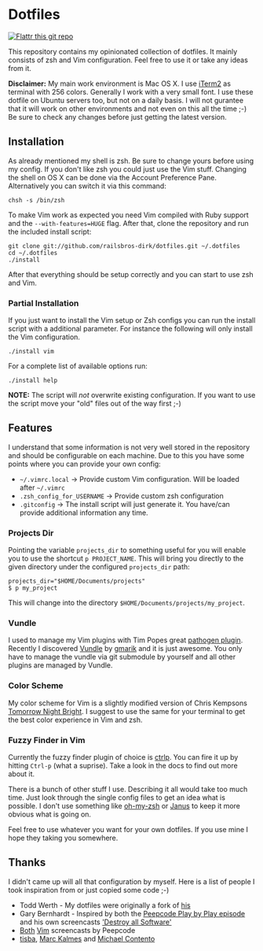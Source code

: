 # Dotfiles

[![Flattr this git repo](http://api.flattr.com/button/flattr-badge-large.png)](https://flattr.com/submit/auto?user_id=railsbros_dirk&url=https://github.com/railsbros-dirk/dotfiles&title=dotfiles&language=&tags=github&category=software)

This repository contains my opinionated collection of dotfiles. It mainly
consists of zsh and Vim configuration. Feel free to use it or take any
ideas from it.

**Disclaimer:** My main work environment is Mac OS X. I use [iTerm2][1] as
terminal with 256 colors. Generally I work with a very small font. I use
these dotfile on Ubuntu servers too, but not on a daily basis. I will
not gurantee that it will work on other environments and not even on
this all the time ;-) Be sure to check any changes before just getting
the latest version.

## Installation

As already mentioned my shell is zsh. Be sure to change yours before
using my config. If you don't like zsh you could just use the Vim stuff.
Changing the shell on OS X can be done via the Account Preference Pane.
Alternatively you can switch it via this command:

    chsh -s /bin/zsh

To make Vim work as expected you need Vim compiled with Ruby support and
the `--with-features=HUGE` flag. After that, clone the repository and
run the included install script:

    git clone git://github.com/railsbros-dirk/dotfiles.git ~/.dotfiles
    cd ~/.dotfiles
    ./install

After that everything should be setup correctly and you can start to use
zsh and Vim.

### Partial Installation

If you just want to install the Vim setup or Zsh configs you can run the
install script with a additional parameter. For instance the following
will only install the Vim configuration.

    ./install vim

For a complete list of available options run:

    ./install help

**NOTE:** The script will _not_ overwrite existing configuration. If you
want to use the script move your "old" files out of the way first ;-)

## Features

I understand that some information is not very well stored in the
repository and should be configurable on each machine. Due to this you
have some points where you can provide your own config:

  * `~/.vimrc.local` -> Provide custom Vim configuration. Will be loaded
  after `~/.vimrc`
  * `.zsh_config_for_USERNAME` -> Provide custom zsh configuration
  * `.gitconfig` -> The install script will just generate it. You
  have/can provide additional information any time.

### Projects Dir

Pointing the variable `projects_dir` to something useful for you will
enable you to use the shortcut `p PROJECT_NAME`. This will bring you
directly to the given directory under the configured `projects_dir` path:

    projects_dir="$HOME/Documents/projects"
    $ p my_project

This will change into the directory `$HOME/Documents/projects/my_project`.

### Vundle

I used to manage my Vim plugins with Tim Popes great [pathogen plugin][2].
Recently I discovered [Vundle][3] by [gmarik][4] and it is just awesome.
You only have to manage the vundle via git submodule by yourself and all
other plugins are managed by Vundle.

### Color Scheme

My color scheme for Vim is a slightly modified version of Chris Kempsons
[Tomorrow Night Bright][5]. I suggest to use the same for your terminal
to get the best color experience in Vim and zsh.

### Fuzzy Finder in Vim

Currently the fuzzy finder plugin of choice is [ctrlp][6]. You can fire
it up by hitting `Ctrl-p` (what a suprise). Take a look in the docs to
find out more about it.

There is a bunch of other stuff I use. Describing it all would take too
much time. Just look through the single config files to get an idea what
is possible. I don't use something like [oh-my-zsh][7] or [Janus][8] to
keep it more obvious what is going on.

Feel free to use whatever you want for your own dotfiles. If you use
mine I hope they taking you somewhere.

## Thanks

I didn't came up will all that configuration by myself. Here is a list
of people I took inspiration from or just copied some code ;-)

  * Todd Werth - My dotfiles were originally a fork of [his][9]
  * Gary Bernhardt - Inspired by both the [Peepcode Play by Play episode][11]
  and his own screencasts ['Destroy all Software'][12]
  * [Both][13] [Vim][14] screencasts by Peepcode
  * [tisba][17], [Marc Kalmes][15] and [Michael Contento][16]

[1]: http://www.iterm2.com/
[2]: https://github.com/tpope/vim-pathogen
[3]: https://github.com/gmarik/vundle
[4]: http://gmarik.info/about
[5]: https://github.com/chriskempson/tomorrow-theme
[6]: https://github.com/kien/ctrlp.vim
[7]: https://github.com/robbyrussell/oh-my-zsh
[8]: https://github.com/carlhuda/janus
[9]: https://github.com/twerth
[10]: https://github.com/garybernhardt/dotfiles
[11]: https://peepcode.com/products/play-by-play-bernhardt
[12]: https://www.destroyallsoftware.com/screencasts
[13]: https://peepcode.com/products/smash-into-vim-i
[14]: https://peepcode.com/products/smash-into-vim-ii
[15]: https://github.com/mkalmes/dotfiles
[16]: https://github.com/michaelcontento/dotfiles
[17]: http://tisba.de/
